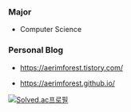 <!--
**aerimforest/aerimforest** is a ✨ _special_ ✨ repository because its `README.md` (this file) appears on your GitHub profile.

Here are some ideas to get you started:

- 🔭 I’m currently working on ...
- 🌱 I’m currently learning ...
- 👯 I’m looking to collaborate on ...
- 🤔 I’m looking for help with ...
- 💬 Ask me about ...
- 📫 How to reach me: ...
- 😄 Pronouns: ...
- ⚡ Fun fact: ...
-->

### Major

- Computer Science   



### Personal Blog

- https://aerimforest.tistory.com/

- https://aerimforest.github.io/


[![Solved.ac프로필](http://mazassumnida.wtf/api/v2/generate_badge?boj=yerim5287)](https://solved.ac/yerim5287)
